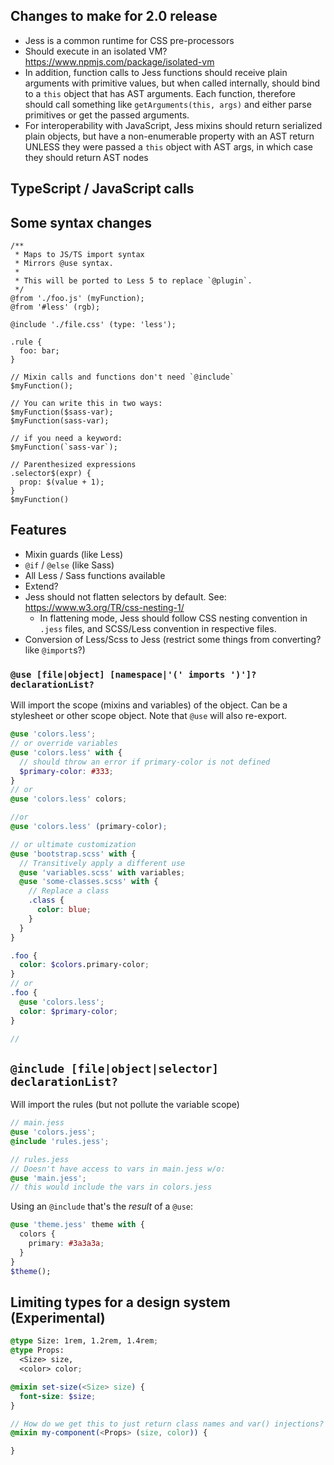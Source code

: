 ## Changes to make for 2.0 release

- Jess is a common runtime for CSS pre-processors
- Should execute in an isolated VM? https://www.npmjs.com/package/isolated-vm
- In addition, function calls to Jess functions should receive plain arguments with primitive values, but when called internally, should bind to a `this` object that has AST arguments. Each function, therefore should call something like `getArguments(this, args)` and either parse primitives or get the passed arguments.
- For interoperability with JavaScript, Jess mixins should return serialized plain objects, but have a non-enumerable property with an AST return UNLESS they were passed a `this` object with AST args, in which case they should return AST nodes

## TypeScript / JavaScript calls


## Some syntax changes
```less
/**
 * Maps to JS/TS import syntax
 * Mirrors @use syntax.
 *
 * This will be ported to Less 5 to replace `@plugin`.
 */
@from './foo.js' (myFunction);
@from '#less' (rgb);

@include './file.css' (type: 'less');

.rule {
  foo: bar;
}

// Mixin calls and functions don't need `@include`
$myFunction();

// You can write this in two ways:
$myFunction($sass-var);
$myFunction(sass-var);

// if you need a keyword:
$myFunction(`sass-var`);

// Parenthesized expressions
.selector$(expr) {
  prop: $(value + 1);
}
$myFunction()
```

## Features
- Mixin guards (like Less)
- `@if` / `@else` (like Sass)
- All Less / Sass functions available
- Extend?
- Jess should not flatten selectors by default. See: https://www.w3.org/TR/css-nesting-1/
  - In flattening mode, Jess should follow CSS nesting convention in `.jess` files, and SCSS/Less convention in respective files.
- Conversion of Less/Scss to Jess (restrict some things from converting? like `@import`s?)

### `@use [file|object] [namespace|'(' imports ')']? declarationList?`

Will import the scope (mixins and variables) of the object. Can be a stylesheet or other scope object.
Note that `@use` will also re-export.

```scss
@use 'colors.less';
// or override variables
@use 'colors.less' with {
  // should throw an error if primary-color is not defined
  $primary-color: #333;
}
// or
@use 'colors.less' colors;

//or
@use 'colors.less' (primary-color);

// or ultimate customization
@use 'bootstrap.scss' with {
  // Transitively apply a different use
  @use 'variables.scss' with variables;
  @use 'some-classes.scss' with {
    // Replace a class
    .class {
      color: blue;
    }
  }
}

.foo {
  color: $colors.primary-color;
}
// or
.foo {
  @use 'colors.less';
  color: $primary-color;
}

//
```

## `@include [file|object|selector] declarationList?`

Will import the rules (but not pollute the variable scope)
```scss
// main.jess
@use 'colors.jess';
@include 'rules.jess';

// rules.jess
// Doesn't have access to vars in main.jess w/o:
@use 'main.jess';
// this would include the vars in colors.jess
```
Using an `@include` that's the _result_ of a `@use`:
```scss
@use 'theme.jess' theme with {
  colors {
    primary: #3a3a3a;
  }
}
$theme();
```

## Limiting types for a design system (Experimental)
```scss
@type Size: 1rem, 1.2rem, 1.4rem;
@type Props:
  <Size> size,
  <color> color;

@mixin set-size(<Size> size) {
  font-size: $size;
}

// How do we get this to just return class names and var() injections?
@mixin my-component(<Props> (size, color)) {

}
```
